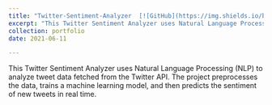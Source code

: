 ```yaml
---
title: "Twitter-Sentiment-Analyzer  [![GitHub](https://img.shields.io/badge/-GitHub-black?style=flat-square&logo=github)](https://github.com/atishay-kasliwal/Twitter-Sentiment-Analyzer)"
excerpt: "This Twitter Sentiment Analyzer uses Natural Language Processing (NLP) to analyze tweet data fetched from the Twitter API. The project preprocesses the data, trains a machine learning model, and then predicts the sentiment of new tweets in real time.<br/><img src='/images/twitter.jpg'>"
collection: portfolio
date: 2021-06-11

---
```


This Twitter Sentiment Analyzer uses Natural Language Processing (NLP) to analyze tweet data fetched from the Twitter API. The project preprocesses the data, trains a machine learning model, and then predicts the sentiment of new tweets in real time.